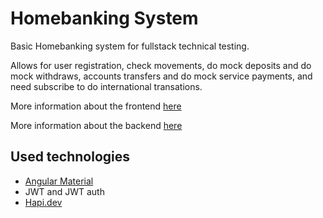 # Homebanking System

Basic Homebanking system for fullstack technical testing.

Allows for user registration, check movements, do mock deposits and do mock withdraws, accounts transfers and do mock
service payments, and need subscribe to do international transations.

More information about the frontend [here](frontend/README.md)

More information about the backend [here](backend/README.md)

## Used technologies

- [Angular Material](https://material.angular.io/)
- JWT and JWT auth
- [Hapi.dev](https://hapi.dev/)


